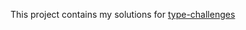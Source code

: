 This project contains my solutions for [type-challenges](https://github.com/type-challenges/type-challenges)